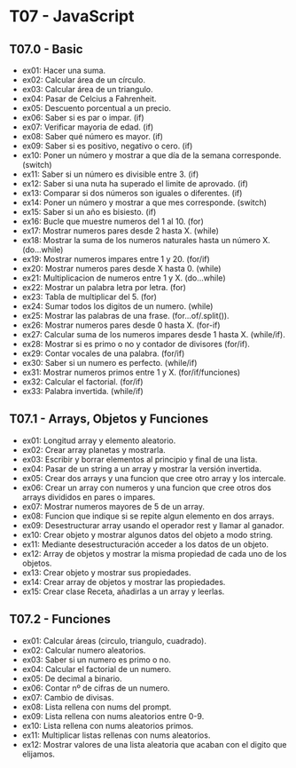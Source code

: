# T07 - JavaScript

## T07.0 - Basic
* ex01: Hacer una suma.
* ex02: Calcular área de un círculo.
* ex03: Calcular área de un triangulo.
* ex04: Pasar de Celcius a Fahrenheit.
* ex05: Descuento porcentual a un precio.
* ex06: Saber si es par o impar. (if)
* ex07: Verificar mayoria de edad. (if)
* ex08: Saber qué número es mayor. (if)
* ex09: Saber si es positivo, negativo o cero. (if)
* ex10: Poner un número y mostrar a que día de la semana corresponde. (switch)
* ex11: Saber si un número es divisible entre 3. (if)
* ex12: Saber si una nuta ha superado el limite de aprovado. (if)
* ex13: Comparar si dos números son iguales o diferentes. (if)
* ex14: Poner un número y mostrar a que mes corresponde. (switch)
* ex15: Saber si un año es bisiesto. (if)
* ex16: Bucle que muestre numeros del 1 al 10. (for)
* ex17: Mostrar numeros pares desde 2 hasta X. (while)
* ex18: Mostrar la suma de los numeros naturales hasta un número X. (do...while)
* ex19: Mostrar numeros impares entre 1 y 20. (for/if)
* ex20: Mostrar numeros pares desde X hasta 0. (while)
* ex21: Multiplicacion de numeros entre 1 y X. (do...while)
* ex22: Mostrar un palabra letra por letra. (for)
* ex23: Tabla de multiplicar del 5. (for)
* ex24: Sumar todos los digitos de un numero. (while)
* ex25: Mostrar las palabras de una frase. (for...of/.split()).
* ex26: Mostrar numeros pares desde 0 hasta X. (for-if)
* ex27: Calcular suma de los numeros impares desde 1 hasta X. (while/if).
* ex28: Mostrar si es primo o no y contador de divisores (for/if).
* ex29: Contar vocales de una palabra. (for/if)
* ex30: Saber si un numero es perfecto. (while/if)
* ex31: Mostrar numeros primos entre 1 y X. (for/if/funciones)
* ex32: Calcular el factorial. (for/if)
* ex33: Palabra invertida. (while/if)


## T07.1 - Arrays, Objetos y Funciones
* ex01: Longitud array y elemento aleatorio.
* ex02: Crear array planetas y mostrarla. 
* ex03: Escribir y borrar elementos al principio y final de una lista.
* ex04: Pasar de un string a un array y mostrar la versión invertida.  
* ex05: Crear dos arrays y una funcion que cree otro array y los intercale.
* ex06: Crear un array con numeros y una funcion que cree otros dos arrays divididos en pares o impares.
* ex07: Mostrar numeros mayores de 5 de un array.
* ex08: Funcion que indique si se repite algun elemento en dos arrays.
* ex09: Desestructurar array usando el operador rest y llamar al ganador.
* ex10: Crear objeto y mostrar algunos datos del objeto a modo string.
* ex11: Mediante desestructuración acceder a los datos de un objeto.
* ex12: Array de objetos y mostrar la misma propiedad de cada uno de los objetos.
* ex13: Crear objeto y mostrar sus propiedades.
* ex14: Crear array de objetos y mostrar las propiedades.
* ex15: Crear clase Receta, añadirlas a un array y leerlas.

## T07.2 - Funciones
* ex01: Calcular áreas (circulo, triangulo, cuadrado).
* ex02: Calcular numero aleatorios.
* ex03: Saber si un numero es primo o no.
* ex04: Calcular el factorial de un numero.
* ex05: De decimal a binario.
* ex06: Contar nº de cifras de un numero.
* ex07: Cambio de divisas.
* ex08: Lista rellena con nums del prompt.
* ex09: Lista rellena con nums aleatorios entre 0-9.
* ex10: Lista rellena con nums aleatorios primos.
* ex11: Multiplicar listas rellenas con nums aleatorios.
* ex12: Mostrar valores de una lista aleatoria que acaban con el digito que elijamos.
